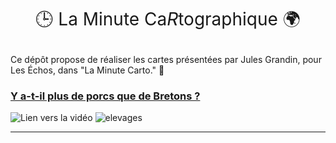 <h1 style="font-weight:normal" align="center">

🕒️ La Minute Ca*R*tographique 🌍️

</h1>

Ce dépôt propose de réaliser les cartes présentées par Jules Grandin, pour Les Échos, dans "La Minute Carto." 🧙

### [Y a-t-il plus de porcs que de Bretons ?](/01-Porcs_Bretons/)
![Lien vers la vidéo](https://www.lesechos.fr/industrie-services/conso-distribution/video-y-a-t-il-plus-de-porcs-que-de-bretons-2091099)
![elevages](/01-Porcs_Bretons/combinaison.png/)


------------------------------------------------------------------------


